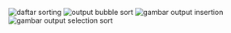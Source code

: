![daftar sorting](https://user-images.githubusercontent.com/99231083/155202322-1e896c3d-3c67-42b9-8764-b032333bed3e.png)
![output bubble sort](https://user-images.githubusercontent.com/99231083/155202335-e4f2d9ff-86da-47d8-8799-d7b04f3eb011.png)
![gambar output insertion](https://user-images.githubusercontent.com/99231083/155202357-414b8732-1d65-440a-880e-ef41af7d9ccd.png)
![gambar output selection sort](https://user-images.githubusercontent.com/99231083/155202363-b3d9346f-6196-49b2-a5a6-1d5e33f799f2.png)
